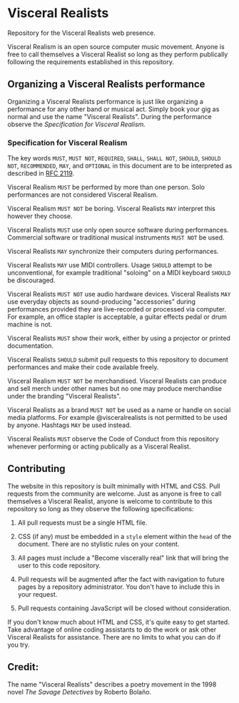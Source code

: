 # Visceral Realists

Repository for the Visceral Realists web presence.

Visceral Realism is an open source computer music movement. Anyone is free to
call themselves a Visceral Realist so long as they perform publically following
the requirements established in this repository.

## Organizing a Visceral Realists performance

Organizing a Visceral Realists performance is just like organizing a
performance for any other band or musical act. Simply book your gig as normal
and use the name "Visceral Realists". During the performance observe the
*Specification for Visceral Realism.*

### Specification for Visceral Realism

The key words `MUST`, `MUST NOT`, `REQUIRED`, `SHALL`, `SHALL NOT`, `SHOULD`,
`SHOULD NOT`, `RECOMMENDED`, `MAY`, and `OPTIONAL` in this document are to be
interpreted as described in [RFC
2119](https://datatracker.ietf.org/doc/html/rfc2119).

Visceral Realism `MUST` be performed by more than one person. Solo performances
are not considered Visceral Realism.

Visceral Realism `MUST NOT` be boring. Visceral Realists `MAY` interpret this
however they choose.

Visceral Realists `MUST` use only open source software during performances.
Commercial software or traditional musical instruments `MUST NOT` be used.

Visceral Realists `MAY` synchronize their computers during performances.

Visceral Realists `MAY` use MIDI controllers. Usage `SHOULD` attempt to be
unconventional, for example traditional "soloing" on a MIDI keyboard `SHOULD`
be discouraged.

Visceral Realists `MUST NOT` use audio hardware devices. Visceral Realists
`MAY` use everyday objects as sound-producing "accessories" during performances
provided they are live-recorded or processed via computer.  For example, an
office stapler is acceptable, a guitar effects pedal or drum machine is not.

Visceral Realists `MUST` show their work, either by using a projector or
printed documentation.

Visceral Realists `SHOULD` submit pull requests to this repository to document
performances and make their code available freely.

Visceral Realism `MUST NOT` be merchandised. Visceral Realists can produce and
sell merch under other names but no one may produce merchandise under the
branding "Visceral Realists".

Visceral Realists as a brand `MUST NOT` be used as a name or handle on social
media platforms. For example @visceralrealists is not permitted to be used by
anyone. Hashtags `MAY` be used instead.

Visceral Realists `MUST` observe the Code of Conduct from this repository
whenever performing or acting publically as a Visceral Realist.

## Contributing

The website in this repository is built minimally with HTML and CSS. Pull
requests from the community are welcome. Just as anyone is free to call
themselves a Visceral Realist, anyone is welcome to contribute to this
repository so long as they observe the following specifications:

1. All pull requests must be a single HTML file.

2. CSS (if any) must be embedded in a `style` element within the `head` of the
   document. There are no stylistic rules on your content.

3. All pages must include a "Become viscerally real" link that will bring the
   user to this code repository.

4. Pull requests will be augmented after the fact with navigation to future
   pages by a repository administrator. You don't have to include this in your
   request.

5. Pull requests containing JavaScript will be closed without consideration.

If you don't know much about HTML and CSS, it's quite easy to get started. Take
advantage of online coding assistants to do the work or ask other Visceral
Realists for assistance. There are no limits to what you can do if you try.

## Credit:

The name "Visceral Realists" describes a poetry movement in the 1998 novel *The
Savage Detectives* by Roberto Bolaño.
